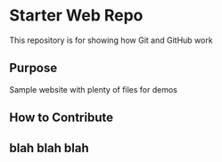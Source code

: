 # Starter Web Repo

This repository is for showing how Git and GitHub work

## Purpose

Sample website with plenty of files for demos

## How to Contribute

## blah blah blah